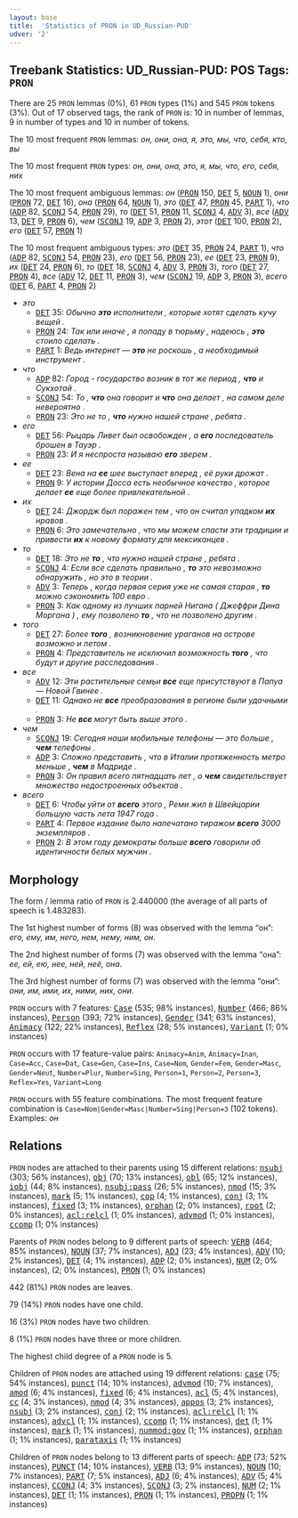 ```yaml
---
layout: base
title:  'Statistics of PRON in UD_Russian-PUD'
udver: '2'
---
```


## Treebank Statistics: UD_Russian-PUD: POS Tags: `PRON`

There are 25 `PRON` lemmas (0%), 61 `PRON` types (1%) and 545 `PRON` tokens (3%).
Out of 17 observed tags, the rank of `PRON` is: 10 in number of lemmas, 9 in number of types and 10 in number of tokens.

The 10 most frequent `PRON` lemmas: <em>он, они, она, я, это, мы, что, себя, кто, вы</em>

The 10 most frequent `PRON` types:  <em>он, они, она, это, я, мы, что, его, себя, них</em>

The 10 most frequent ambiguous lemmas: <em>он</em> (<tt><a href="ru_pud-pos-PRON.html">PRON</a></tt> 150, <tt><a href="ru_pud-pos-DET.html">DET</a></tt> 5, <tt><a href="ru_pud-pos-NOUN.html">NOUN</a></tt> 1), <em>они</em> (<tt><a href="ru_pud-pos-PRON.html">PRON</a></tt> 72, <tt><a href="ru_pud-pos-DET.html">DET</a></tt> 16), <em>она</em> (<tt><a href="ru_pud-pos-PRON.html">PRON</a></tt> 64, <tt><a href="ru_pud-pos-NOUN.html">NOUN</a></tt> 1), <em>это</em> (<tt><a href="ru_pud-pos-DET.html">DET</a></tt> 47, <tt><a href="ru_pud-pos-PRON.html">PRON</a></tt> 45, <tt><a href="ru_pud-pos-PART.html">PART</a></tt> 1), <em>что</em> (<tt><a href="ru_pud-pos-ADP.html">ADP</a></tt> 82, <tt><a href="ru_pud-pos-SCONJ.html">SCONJ</a></tt> 54, <tt><a href="ru_pud-pos-PRON.html">PRON</a></tt> 29), <em>то</em> (<tt><a href="ru_pud-pos-DET.html">DET</a></tt> 51, <tt><a href="ru_pud-pos-PRON.html">PRON</a></tt> 11, <tt><a href="ru_pud-pos-SCONJ.html">SCONJ</a></tt> 4, <tt><a href="ru_pud-pos-ADV.html">ADV</a></tt> 3), <em>все</em> (<tt><a href="ru_pud-pos-ADV.html">ADV</a></tt> 13, <tt><a href="ru_pud-pos-DET.html">DET</a></tt> 9, <tt><a href="ru_pud-pos-PRON.html">PRON</a></tt> 6), <em>чем</em> (<tt><a href="ru_pud-pos-SCONJ.html">SCONJ</a></tt> 19, <tt><a href="ru_pud-pos-ADP.html">ADP</a></tt> 3, <tt><a href="ru_pud-pos-PRON.html">PRON</a></tt> 2), <em>этот</em> (<tt><a href="ru_pud-pos-DET.html">DET</a></tt> 100, <tt><a href="ru_pud-pos-PRON.html">PRON</a></tt> 2), <em>его</em> (<tt><a href="ru_pud-pos-DET.html">DET</a></tt> 57, <tt><a href="ru_pud-pos-PRON.html">PRON</a></tt> 1)

The 10 most frequent ambiguous types:  <em>это</em> (<tt><a href="ru_pud-pos-DET.html">DET</a></tt> 35, <tt><a href="ru_pud-pos-PRON.html">PRON</a></tt> 24, <tt><a href="ru_pud-pos-PART.html">PART</a></tt> 1), <em>что</em> (<tt><a href="ru_pud-pos-ADP.html">ADP</a></tt> 82, <tt><a href="ru_pud-pos-SCONJ.html">SCONJ</a></tt> 54, <tt><a href="ru_pud-pos-PRON.html">PRON</a></tt> 23), <em>его</em> (<tt><a href="ru_pud-pos-DET.html">DET</a></tt> 56, <tt><a href="ru_pud-pos-PRON.html">PRON</a></tt> 23), <em>ее</em> (<tt><a href="ru_pud-pos-DET.html">DET</a></tt> 23, <tt><a href="ru_pud-pos-PRON.html">PRON</a></tt> 9), <em>их</em> (<tt><a href="ru_pud-pos-DET.html">DET</a></tt> 24, <tt><a href="ru_pud-pos-PRON.html">PRON</a></tt> 6), <em>то</em> (<tt><a href="ru_pud-pos-DET.html">DET</a></tt> 18, <tt><a href="ru_pud-pos-SCONJ.html">SCONJ</a></tt> 4, <tt><a href="ru_pud-pos-ADV.html">ADV</a></tt> 3, <tt><a href="ru_pud-pos-PRON.html">PRON</a></tt> 3), <em>того</em> (<tt><a href="ru_pud-pos-DET.html">DET</a></tt> 27, <tt><a href="ru_pud-pos-PRON.html">PRON</a></tt> 4), <em>все</em> (<tt><a href="ru_pud-pos-ADV.html">ADV</a></tt> 12, <tt><a href="ru_pud-pos-DET.html">DET</a></tt> 11, <tt><a href="ru_pud-pos-PRON.html">PRON</a></tt> 3), <em>чем</em> (<tt><a href="ru_pud-pos-SCONJ.html">SCONJ</a></tt> 19, <tt><a href="ru_pud-pos-ADP.html">ADP</a></tt> 3, <tt><a href="ru_pud-pos-PRON.html">PRON</a></tt> 3), <em>всего</em> (<tt><a href="ru_pud-pos-DET.html">DET</a></tt> 6, <tt><a href="ru_pud-pos-PART.html">PART</a></tt> 4, <tt><a href="ru_pud-pos-PRON.html">PRON</a></tt> 2)


* <em>это</em>
  * <tt><a href="ru_pud-pos-DET.html">DET</a></tt> 35: <em>Обычно <b>это</b> исполнители , которые хотят сделать кучу вещей .</em>
  * <tt><a href="ru_pud-pos-PRON.html">PRON</a></tt> 24: <em>Так или иначе , я попаду в тюрьму , надеюсь , <b>это</b> стоило сделать .</em>
  * <tt><a href="ru_pud-pos-PART.html">PART</a></tt> 1: <em>Ведь интернет — <b>это</b> не роскошь , а необходимый инструмент .</em>
* <em>что</em>
  * <tt><a href="ru_pud-pos-ADP.html">ADP</a></tt> 82: <em>Город - государство возник в тот же период , <b>что</b> и Сукхотай .</em>
  * <tt><a href="ru_pud-pos-SCONJ.html">SCONJ</a></tt> 54: <em>То , <b>что</b> она говорит и <b>что</b> она делает , на самом деле невероятно .</em>
  * <tt><a href="ru_pud-pos-PRON.html">PRON</a></tt> 23: <em>Это не то , <b>что</b> нужно нашей стране , ребята .</em>
* <em>его</em>
  * <tt><a href="ru_pud-pos-DET.html">DET</a></tt> 56: <em>Рыцарь Ливет был освобожден , а <b>его</b> последователь брошен в Тауэр .</em>
  * <tt><a href="ru_pud-pos-PRON.html">PRON</a></tt> 23: <em>И я неспроста называю <b>его</b> зверем .</em>
* <em>ее</em>
  * <tt><a href="ru_pud-pos-DET.html">DET</a></tt> 23: <em>Вена на <b>ее</b> шее выступает вперед , её руки дрожат .</em>
  * <tt><a href="ru_pud-pos-PRON.html">PRON</a></tt> 9: <em>У истории Досса есть необычное качество , которое делает <b>ее</b> еще более привлекательной .</em>
* <em>их</em>
  * <tt><a href="ru_pud-pos-DET.html">DET</a></tt> 24: <em>Джордж был поражен тем , что он считал упадком <b>их</b> нравов .</em>
  * <tt><a href="ru_pud-pos-PRON.html">PRON</a></tt> 6: <em>Это замечательно , что мы можем спасти эти традиции и привести <b>их</b> к новому формату для мексиканцев .</em>
* <em>то</em>
  * <tt><a href="ru_pud-pos-DET.html">DET</a></tt> 18: <em>Это не <b>то</b> , что нужно нашей стране , ребята .</em>
  * <tt><a href="ru_pud-pos-SCONJ.html">SCONJ</a></tt> 4: <em>Если все сделать правильно , <b>то</b> это невозможно обнаружить , но это в теории .</em>
  * <tt><a href="ru_pud-pos-ADV.html">ADV</a></tt> 3: <em>Теперь , когда первая серия уже не самая старая , <b>то</b> можно сэкономить 100 евро .</em>
  * <tt><a href="ru_pud-pos-PRON.html">PRON</a></tt> 3: <em>Как одному из лучших парней Нигана ( Джеффри Дина Моргана ) , ему позволено <b>то</b> , что не позволено другим .</em>
* <em>того</em>
  * <tt><a href="ru_pud-pos-DET.html">DET</a></tt> 27: <em>Более <b>того</b> , возникновение ураганов на острове возможно и летом .</em>
  * <tt><a href="ru_pud-pos-PRON.html">PRON</a></tt> 4: <em>Представитель не исключил возможность <b>того</b> , что будут и другие расследования .</em>
* <em>все</em>
  * <tt><a href="ru_pud-pos-ADV.html">ADV</a></tt> 12: <em>Эти растительные семьи <b>все</b> еще присутствуют в Папуа — Новой Гвинее .</em>
  * <tt><a href="ru_pud-pos-DET.html">DET</a></tt> 11: <em>Однако не <b>все</b> преобразования в регионе были удачными .</em>
  * <tt><a href="ru_pud-pos-PRON.html">PRON</a></tt> 3: <em>Не <b>все</b> могут быть выше этого .</em>
* <em>чем</em>
  * <tt><a href="ru_pud-pos-SCONJ.html">SCONJ</a></tt> 19: <em>Сегодня наши мобильные телефоны — это больше , <b>чем</b> телефоны .</em>
  * <tt><a href="ru_pud-pos-ADP.html">ADP</a></tt> 3: <em>Сложно представить , что в Италии протяженность метро меньше , <b>чем</b> в Мадриде .</em>
  * <tt><a href="ru_pud-pos-PRON.html">PRON</a></tt> 3: <em>Он правил всего пятнадцать лет , о <b>чем</b> свидетельствует множество недостроенных объектов .</em>
* <em>всего</em>
  * <tt><a href="ru_pud-pos-DET.html">DET</a></tt> 6: <em>Чтобы уйти от <b>всего</b> этого , Реми жил в Швейцарии большую часть лета 1947 года .</em>
  * <tt><a href="ru_pud-pos-PART.html">PART</a></tt> 4: <em>Первое издание было напечатано тиражом <b>всего</b> 3000 экземпляров .</em>
  * <tt><a href="ru_pud-pos-PRON.html">PRON</a></tt> 2: <em>В этом году демократы больше <b>всего</b> говорили об идентичности белых мужчин .</em>

## Morphology

The form / lemma ratio of `PRON` is 2.440000 (the average of all parts of speech is 1.483283).

The 1st highest number of forms (8) was observed with the lemma “он”: <em>его, ему, им, него, нем, нему, ним, он</em>.

The 2nd highest number of forms (7) was observed with the lemma “она”: <em>ее, ей, ею, нее, ней, неё, она</em>.

The 3rd highest number of forms (7) was observed with the lemma “они”: <em>oни, им, ими, их, ними, них, они</em>.

`PRON` occurs with 7 features: <tt><a href="ru_pud-feat-Case.html">Case</a></tt> (535; 98% instances), <tt><a href="ru_pud-feat-Number.html">Number</a></tt> (466; 86% instances), <tt><a href="ru_pud-feat-Person.html">Person</a></tt> (393; 72% instances), <tt><a href="ru_pud-feat-Gender.html">Gender</a></tt> (341; 63% instances), <tt><a href="ru_pud-feat-Animacy.html">Animacy</a></tt> (122; 22% instances), <tt><a href="ru_pud-feat-Reflex.html">Reflex</a></tt> (28; 5% instances), <tt><a href="ru_pud-feat-Variant.html">Variant</a></tt> (1; 0% instances)

`PRON` occurs with 17 feature-value pairs: `Animacy=Anim`, `Animacy=Inan`, `Case=Acc`, `Case=Dat`, `Case=Gen`, `Case=Ins`, `Case=Nom`, `Gender=Fem`, `Gender=Masc`, `Gender=Neut`, `Number=Plur`, `Number=Sing`, `Person=1`, `Person=2`, `Person=3`, `Reflex=Yes`, `Variant=Long`

`PRON` occurs with 55 feature combinations.
The most frequent feature combination is `Case=Nom|Gender=Masc|Number=Sing|Person=3` (102 tokens).
Examples: <em>он</em>


## Relations

`PRON` nodes are attached to their parents using 15 different relations: <tt><a href="ru_pud-dep-nsubj.html">nsubj</a></tt> (303; 56% instances), <tt><a href="ru_pud-dep-obj.html">obj</a></tt> (70; 13% instances), <tt><a href="ru_pud-dep-obl.html">obl</a></tt> (65; 12% instances), <tt><a href="ru_pud-dep-iobj.html">iobj</a></tt> (44; 8% instances), <tt><a href="ru_pud-dep-nsubj-pass.html">nsubj:pass</a></tt> (26; 5% instances), <tt><a href="ru_pud-dep-nmod.html">nmod</a></tt> (15; 3% instances), <tt><a href="ru_pud-dep-mark.html">mark</a></tt> (5; 1% instances), <tt><a href="ru_pud-dep-cop.html">cop</a></tt> (4; 1% instances), <tt><a href="ru_pud-dep-conj.html">conj</a></tt> (3; 1% instances), <tt><a href="ru_pud-dep-fixed.html">fixed</a></tt> (3; 1% instances), <tt><a href="ru_pud-dep-orphan.html">orphan</a></tt> (2; 0% instances), <tt><a href="ru_pud-dep-root.html">root</a></tt> (2; 0% instances), <tt><a href="ru_pud-dep-acl-relcl.html">acl:relcl</a></tt> (1; 0% instances), <tt><a href="ru_pud-dep-advmod.html">advmod</a></tt> (1; 0% instances), <tt><a href="ru_pud-dep-ccomp.html">ccomp</a></tt> (1; 0% instances)

Parents of `PRON` nodes belong to 9 different parts of speech: <tt><a href="ru_pud-pos-VERB.html">VERB</a></tt> (464; 85% instances), <tt><a href="ru_pud-pos-NOUN.html">NOUN</a></tt> (37; 7% instances), <tt><a href="ru_pud-pos-ADJ.html">ADJ</a></tt> (23; 4% instances), <tt><a href="ru_pud-pos-ADV.html">ADV</a></tt> (10; 2% instances), <tt><a href="ru_pud-pos-DET.html">DET</a></tt> (4; 1% instances), <tt><a href="ru_pud-pos-ADP.html">ADP</a></tt> (2; 0% instances), <tt><a href="ru_pud-pos-NUM.html">NUM</a></tt> (2; 0% instances),  (2; 0% instances), <tt><a href="ru_pud-pos-PRON.html">PRON</a></tt> (1; 0% instances)

442 (81%) `PRON` nodes are leaves.

79 (14%) `PRON` nodes have one child.

16 (3%) `PRON` nodes have two children.

8 (1%) `PRON` nodes have three or more children.

The highest child degree of a `PRON` node is 5.

Children of `PRON` nodes are attached using 19 different relations: <tt><a href="ru_pud-dep-case.html">case</a></tt> (75; 54% instances), <tt><a href="ru_pud-dep-punct.html">punct</a></tt> (14; 10% instances), <tt><a href="ru_pud-dep-advmod.html">advmod</a></tt> (10; 7% instances), <tt><a href="ru_pud-dep-amod.html">amod</a></tt> (6; 4% instances), <tt><a href="ru_pud-dep-fixed.html">fixed</a></tt> (6; 4% instances), <tt><a href="ru_pud-dep-acl.html">acl</a></tt> (5; 4% instances), <tt><a href="ru_pud-dep-cc.html">cc</a></tt> (4; 3% instances), <tt><a href="ru_pud-dep-nmod.html">nmod</a></tt> (4; 3% instances), <tt><a href="ru_pud-dep-appos.html">appos</a></tt> (3; 2% instances), <tt><a href="ru_pud-dep-nsubj.html">nsubj</a></tt> (3; 2% instances), <tt><a href="ru_pud-dep-conj.html">conj</a></tt> (2; 1% instances), <tt><a href="ru_pud-dep-acl-relcl.html">acl:relcl</a></tt> (1; 1% instances), <tt><a href="ru_pud-dep-advcl.html">advcl</a></tt> (1; 1% instances), <tt><a href="ru_pud-dep-ccomp.html">ccomp</a></tt> (1; 1% instances), <tt><a href="ru_pud-dep-det.html">det</a></tt> (1; 1% instances), <tt><a href="ru_pud-dep-mark.html">mark</a></tt> (1; 1% instances), <tt><a href="ru_pud-dep-nummod-gov.html">nummod:gov</a></tt> (1; 1% instances), <tt><a href="ru_pud-dep-orphan.html">orphan</a></tt> (1; 1% instances), <tt><a href="ru_pud-dep-parataxis.html">parataxis</a></tt> (1; 1% instances)

Children of `PRON` nodes belong to 13 different parts of speech: <tt><a href="ru_pud-pos-ADP.html">ADP</a></tt> (73; 52% instances), <tt><a href="ru_pud-pos-PUNCT.html">PUNCT</a></tt> (14; 10% instances), <tt><a href="ru_pud-pos-VERB.html">VERB</a></tt> (13; 9% instances), <tt><a href="ru_pud-pos-NOUN.html">NOUN</a></tt> (10; 7% instances), <tt><a href="ru_pud-pos-PART.html">PART</a></tt> (7; 5% instances), <tt><a href="ru_pud-pos-ADJ.html">ADJ</a></tt> (6; 4% instances), <tt><a href="ru_pud-pos-ADV.html">ADV</a></tt> (5; 4% instances), <tt><a href="ru_pud-pos-CCONJ.html">CCONJ</a></tt> (4; 3% instances), <tt><a href="ru_pud-pos-SCONJ.html">SCONJ</a></tt> (3; 2% instances), <tt><a href="ru_pud-pos-NUM.html">NUM</a></tt> (2; 1% instances), <tt><a href="ru_pud-pos-DET.html">DET</a></tt> (1; 1% instances), <tt><a href="ru_pud-pos-PRON.html">PRON</a></tt> (1; 1% instances), <tt><a href="ru_pud-pos-PROPN.html">PROPN</a></tt> (1; 1% instances)

